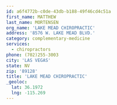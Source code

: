 ```yaml
---
id: a6f4772b-c0de-43db-b188-49f46cd4c51a
first_name: MATTHEW
last_name: MORTENSEN
org_name: 'LAKE MEAD CHIROPRACTIC'
address: '8576 W. LAKE MEAD BLVD.'
category: complementary-medicine
services:
  - chiropractors
phone: (702)255-3003
city: 'LAS VEGAS'
state: NV
zip: '89128'
title: 'LAKE MEAD CHIROPRACTIC'
_geoloc:
  lat: 36.1972
  lng: -115.269
---
```

